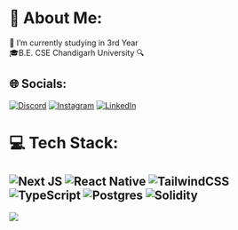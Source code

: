 # 💫 About Me:
🔭 I’m currently studying in 3rd Year<br> 🎓B.E. CSE Chandigarh University 🔍<br>

## 🌐 Socials:
[![Discord](https://img.shields.io/badge/Discord-%237289DA.svg?logo=discord&logoColor=white)](https://discord.gg/imankush) [![Instagram](https://img.shields.io/badge/Instagram-%23E4405F.svg?logo=Instagram&logoColor=white)](https://instagram.com/imankush__10) [![LinkedIn](https://img.shields.io/badge/LinkedIn-%230077B5.svg?logo=linkedin&logoColor=white)](https://linkedin.com/in/imankush1010) 

# 💻 Tech Stack:
![Next JS](https://img.shields.io/badge/Next-black?style=for-the-badge&logo=next.js&logoColor=white) ![React Native](https://img.shields.io/badge/react_native-%2320232a.svg?style=for-the-badge&logo=react&logoColor=%2361DAFB) ![TailwindCSS](https://img.shields.io/badge/tailwindcss-%2338B2AC.svg?style=for-the-badge&logo=tailwind-css&logoColor=white) ![TypeScript](https://img.shields.io/badge/typescript-%23007ACC.svg?style=for-the-badge&logo=typescript&logoColor=white) ![Postgres](https://img.shields.io/badge/postgres-%23316192.svg?style=for-the-badge&logo=postgresql&logoColor=white) ![Solidity](https://img.shields.io/badge/Solidity-%23363636.svg?style=for-the-badge&logo=solidity&logoColor=white)
---
[![](https://visitcount.itsvg.in/api?id=imankush10&icon=0&color=0)](https://visitcount.itsvg.in)
